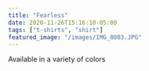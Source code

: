 ```yaml
---
title: "Fearless"
date: 2020-11-26T15:16:10-05:00
tags: ["t-shirts", "shirt"]
featured_image: "/images/IMG_0803.JPG"
---
```


Available in a variety of colors